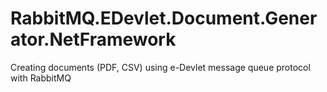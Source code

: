 # RabbitMQ.EDevlet.Document.Generator.NetFramework
 Creating documents (PDF, CSV) using e-Devlet message queue protocol with RabbitMQ
